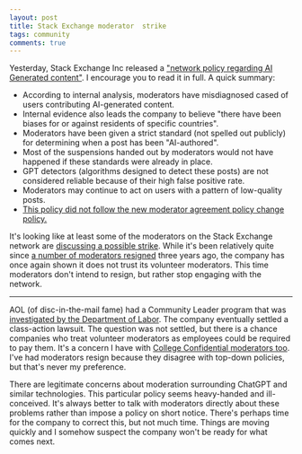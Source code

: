 ```yaml
---
layout: post
title: Stack Exchange moderator  strike
tags: community
comments: true
---
```


Yesterday, Stack Exchange Inc released a ["network policy
regarding AI Generated
content"](https://meta.stackexchange.com/questions/389582/what-is-the-network-policy-regarding-ai-generated-content). I
encourage you to read it in full. A quick summary:

* According to internal analysis, moderators have misdiagnosed cased
  of users contributing AI-generated content.
* Internal evidence also leads the company to believe "there have been
  biases for or against residents of specific countries".
* Moderators have been given a strict standard (not spelled out
  publicly) for determining when a post has been "AI-authored".
* Most of the suspensions handed out by moderators would not have
  happened if these standards were already in place.
* GPT detectors (algorithms designed to detect these posts) are not
  considered reliable because of their high false positive rate.
* Moderators may continue to act on users with a pattern of
  low-quality posts.
* [This policy did not follow the new moderator agreement policy
  change
  policy.](https://meta.stackexchange.com/questions/389597/please-follow-your-own-policies-on-making-new-policies)
  
It's looking like at least some of the moderators on the Stack
Exchange network are [discussing a possible
strike](https://discord.gg/FCWJXZM). While it's been relatively quite
since [a number of moderators
resigned](https://meta.stackexchange.com/questions/342039/firing-community-managers-stack-exchange-is-not-interested-in-cooperating-with)
three years ago, the company has once again shown it does not trust
its volunteer moderators. This time moderators don't intend to resign,
but rather stop engaging with the network.

---

AOL (of disc-in-the-mail fame) had a Community Leader program that was
[investigated by the Department of
Labor](https://en.wikipedia.org/wiki/AOL_Community_Leader_Program#Department_of_Labor_investigation). The
company eventually settled a class-action lawsuit. The question was
not settled, but there is a chance companies who treat volunteer
moderators as employees could be required to pay them. It's a concern
I have with [College Confidential moderators
too](https://talk.collegeconfidential.com/t/moderator-election-next-steps/3618521). I've
had moderators resign because they disagree with top-down policies,
but that's never my preference.

There are legitimate concerns about moderation surrounding ChatGPT and
similar technologies. This particular policy seems heavy-handed and
ill-conceived. It's always better to talk with moderators directly
about these problems rather than impose a policy on short
notice. There's perhaps time for the company to correct this, but not
much time. Things are moving quickly and I somehow suspect the company
won't be ready for what comes next.

